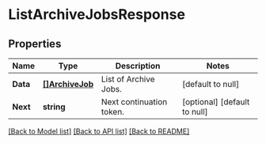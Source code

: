 # ListArchiveJobsResponse

## Properties
Name | Type | Description | Notes
------------ | ------------- | ------------- | -------------
**Data** | [**[]ArchiveJob**](ArchiveJob.md) | List of Archive Jobs. | [default to null]
**Next** | **string** | Next continuation token. | [optional] [default to null]

[[Back to Model list]](../README.md#documentation-for-models) [[Back to API list]](../README.md#documentation-for-api-endpoints) [[Back to README]](../README.md)

